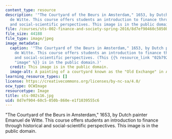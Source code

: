 ```yaml
---
content_type: resource
description: '"The Courtyard of the Beurs in Amsterdam," 1653, by Dutch painter Emanuel
  de Witte. This course offers students an introduction to finance through historical
  and social-scientific perspectives. This image is in the public domain.'
file: /courses/sts-002-finance-and-society-spring-2016/8d7ef90460c5050b860ee1f1039555c6_sts-002s16.jpg
file_size: 44188
file_type: image/jpeg
image_metadata:
  caption: '"The Courtyard of the Beurs in Amsterdam," 1653, by Dutch painter Emanuel
    de Witte. This course offers students an introduction to finance through historical
    and social-scientific perspectives. (This {{% resource_link "02b79208-8932-4887-9255-5839a7c7b60d"
    "image" %}} is in the public domain.)'
  credit: This image is in the public domain.
  image-alt: A painting of a courtyard known as the "Old Exchange" in Amsterdam.
learning_resource_types: []
license: https://creativecommons.org/licenses/by-nc-sa/4.0/
ocw_type: OCWImage
resourcetype: Image
title: sts-002s16.jpg
uid: 8d7ef904-60c5-050b-860e-e1f1039555c6
---
```

"The Courtyard of the Beurs in Amsterdam," 1653, by Dutch painter Emanuel de Witte. This course offers students an introduction to finance through historical and social-scientific perspectives. This image is in the public domain.